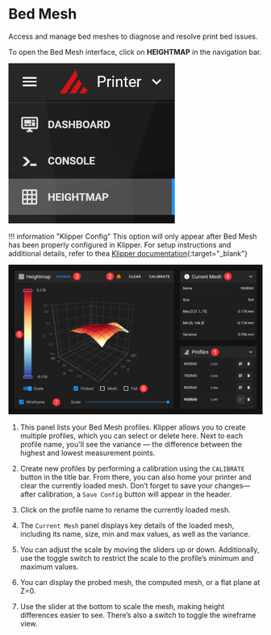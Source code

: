 # Bed Mesh

Access and manage bed meshes to diagnose and resolve print bed issues.

To open the Bed Mesh interface, click on **HEIGHTMAP** in the navigation bar.

![Bedmesh Menu](../images/features/bedmesh-menu.png)

!!! information "Klipper Config"
    This option will only appear after Bed Mesh has been properly configured in Klipper. For setup instructions and additional details, refer to thea [Klipper documentation](https://www.klipper3d.org/Bed_Mesh.html){:target="_blank"}


![Bedmesh Overview](../images/features/bedmesh-overview.webp)

1. This panel lists your Bed Mesh profiles. Klipper allows you to create multiple profiles, which you can select or delete here. Next to each profile name, you'll see the variance — the difference between the highest and lowest measurement points.

2. Create new profiles by performing a calibration using the `CALIBRATE` button in the title bar. From there, you can also home your printer and clear the currently loaded mesh. Don’t forget to save your changes—after calibration, a `Save Config` button will appear in the header.

3. Click on the profile name to rename the currently loaded mesh.

4. The `Current Mesh` panel displays key details of the loaded mesh, including its name, size, min and max values, as well as the variance.

5. You can adjust the scale by moving the sliders up or down. Additionally, use the toggle switch to restrict the scale to the profile’s minimum and maximum values.

6. You can display the probed mesh, the computed mesh, or a flat plane at Z=0.

7. Use the slider at the bottom to scale the mesh, making height differences easier to see. There’s also a switch to toggle the wireframe view.